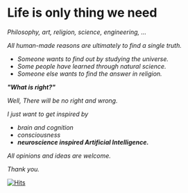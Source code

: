 # Life is only thing we need

*Philosophy, art, religion, science, engineering, ...*

*All human-made reasons are ultimately to find a single truth.*

- *Someone wants to find out by studying the universe.*
- *Some people have learned through natural science.*
- *Someone else wants to find the answer in religion.*

***"What is right?"***

*Well, There will be no right and wrong.*

*I just want to get inspired by*

- *brain and cognition*
- *consciousness*
- ***neuroscience inspired Artificial Intelligence.***

*All opinions and ideas are welcome.*

*Thank you.*

[![Hits](https://hits.seeyoufarm.com/api/count/incr/badge.svg?url=https%3A%2F%2Fgithub.com%2Fvirochana8&count_bg=%23000000&title_bg=%23555555&icon=spacex.svg&icon_color=%23E7E7E7&title=Voyagers&edge_flat=false)](https://hits.seeyoufarm.com)
